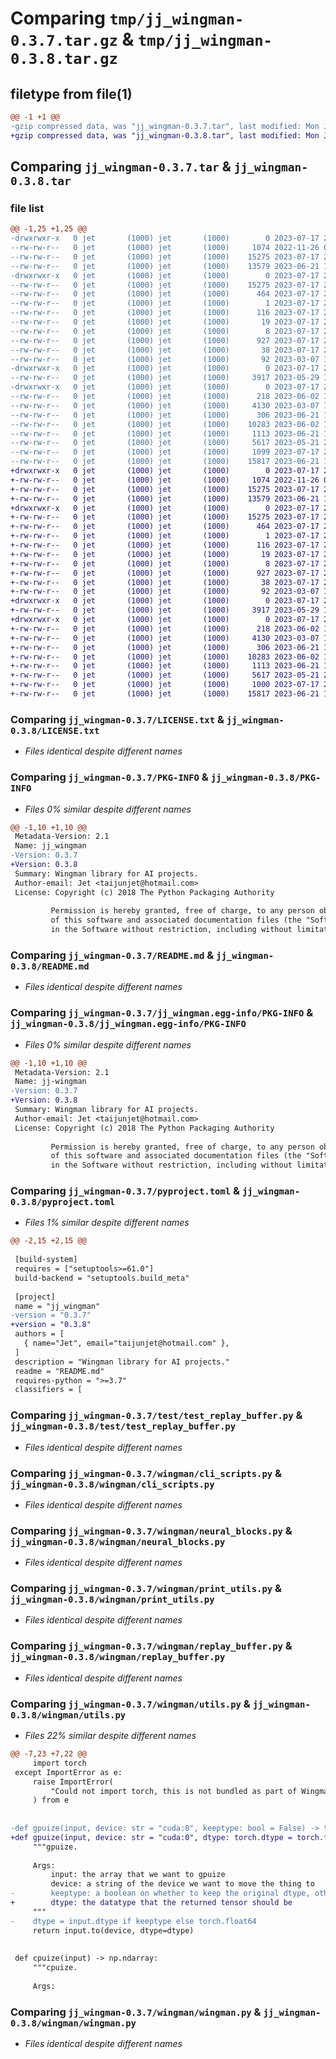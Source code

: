 # Comparing `tmp/jj_wingman-0.3.7.tar.gz` & `tmp/jj_wingman-0.3.8.tar.gz`

## filetype from file(1)

```diff
@@ -1 +1 @@
-gzip compressed data, was "jj_wingman-0.3.7.tar", last modified: Mon Jul 17 22:29:13 2023, max compression
+gzip compressed data, was "jj_wingman-0.3.8.tar", last modified: Mon Jul 17 22:34:47 2023, max compression
```

## Comparing `jj_wingman-0.3.7.tar` & `jj_wingman-0.3.8.tar`

### file list

```diff
@@ -1,25 +1,25 @@
-drwxrwxr-x   0 jet       (1000) jet       (1000)        0 2023-07-17 22:29:13.076057 jj_wingman-0.3.7/
--rw-rw-r--   0 jet       (1000) jet       (1000)     1074 2022-11-26 07:59:06.000000 jj_wingman-0.3.7/LICENSE.txt
--rw-rw-r--   0 jet       (1000) jet       (1000)    15275 2023-07-17 22:29:13.076057 jj_wingman-0.3.7/PKG-INFO
--rw-rw-r--   0 jet       (1000) jet       (1000)    13579 2023-06-21 18:39:48.000000 jj_wingman-0.3.7/README.md
-drwxrwxr-x   0 jet       (1000) jet       (1000)        0 2023-07-17 22:29:13.076057 jj_wingman-0.3.7/jj_wingman.egg-info/
--rw-rw-r--   0 jet       (1000) jet       (1000)    15275 2023-07-17 22:29:13.000000 jj_wingman-0.3.7/jj_wingman.egg-info/PKG-INFO
--rw-rw-r--   0 jet       (1000) jet       (1000)      464 2023-07-17 22:29:13.000000 jj_wingman-0.3.7/jj_wingman.egg-info/SOURCES.txt
--rw-rw-r--   0 jet       (1000) jet       (1000)        1 2023-07-17 22:29:13.000000 jj_wingman-0.3.7/jj_wingman.egg-info/dependency_links.txt
--rw-rw-r--   0 jet       (1000) jet       (1000)      116 2023-07-17 22:29:13.000000 jj_wingman-0.3.7/jj_wingman.egg-info/entry_points.txt
--rw-rw-r--   0 jet       (1000) jet       (1000)       19 2023-07-17 22:29:13.000000 jj_wingman-0.3.7/jj_wingman.egg-info/requires.txt
--rw-rw-r--   0 jet       (1000) jet       (1000)        8 2023-07-17 22:29:13.000000 jj_wingman-0.3.7/jj_wingman.egg-info/top_level.txt
--rw-rw-r--   0 jet       (1000) jet       (1000)      927 2023-07-17 22:29:08.000000 jj_wingman-0.3.7/pyproject.toml
--rw-rw-r--   0 jet       (1000) jet       (1000)       38 2023-07-17 22:29:13.076057 jj_wingman-0.3.7/setup.cfg
--rw-rw-r--   0 jet       (1000) jet       (1000)       92 2023-03-07 18:49:10.000000 jj_wingman-0.3.7/setup.py
-drwxrwxr-x   0 jet       (1000) jet       (1000)        0 2023-07-17 22:29:13.076057 jj_wingman-0.3.7/test/
--rw-rw-r--   0 jet       (1000) jet       (1000)     3917 2023-05-29 12:52:26.000000 jj_wingman-0.3.7/test/test_replay_buffer.py
-drwxrwxr-x   0 jet       (1000) jet       (1000)        0 2023-07-17 22:29:13.076057 jj_wingman-0.3.7/wingman/
--rw-rw-r--   0 jet       (1000) jet       (1000)      218 2023-06-02 11:46:07.000000 jj_wingman-0.3.7/wingman/__init__.py
--rw-rw-r--   0 jet       (1000) jet       (1000)     4130 2023-03-07 18:48:06.000000 jj_wingman-0.3.7/wingman/cli_scripts.py
--rw-rw-r--   0 jet       (1000) jet       (1000)      306 2023-06-21 18:19:17.000000 jj_wingman-0.3.7/wingman/config.yaml
--rw-rw-r--   0 jet       (1000) jet       (1000)    10283 2023-06-02 11:46:40.000000 jj_wingman-0.3.7/wingman/neural_blocks.py
--rw-rw-r--   0 jet       (1000) jet       (1000)     1113 2023-06-21 18:59:06.000000 jj_wingman-0.3.7/wingman/print_utils.py
--rw-rw-r--   0 jet       (1000) jet       (1000)     5617 2023-05-21 21:59:51.000000 jj_wingman-0.3.7/wingman/replay_buffer.py
--rw-rw-r--   0 jet       (1000) jet       (1000)     1099 2023-07-17 22:29:03.000000 jj_wingman-0.3.7/wingman/utils.py
--rw-rw-r--   0 jet       (1000) jet       (1000)    15817 2023-06-21 18:43:26.000000 jj_wingman-0.3.7/wingman/wingman.py
+drwxrwxr-x   0 jet       (1000) jet       (1000)        0 2023-07-17 22:34:47.777144 jj_wingman-0.3.8/
+-rw-rw-r--   0 jet       (1000) jet       (1000)     1074 2022-11-26 07:59:06.000000 jj_wingman-0.3.8/LICENSE.txt
+-rw-rw-r--   0 jet       (1000) jet       (1000)    15275 2023-07-17 22:34:47.777144 jj_wingman-0.3.8/PKG-INFO
+-rw-rw-r--   0 jet       (1000) jet       (1000)    13579 2023-06-21 18:39:48.000000 jj_wingman-0.3.8/README.md
+drwxrwxr-x   0 jet       (1000) jet       (1000)        0 2023-07-17 22:34:47.777144 jj_wingman-0.3.8/jj_wingman.egg-info/
+-rw-rw-r--   0 jet       (1000) jet       (1000)    15275 2023-07-17 22:34:47.000000 jj_wingman-0.3.8/jj_wingman.egg-info/PKG-INFO
+-rw-rw-r--   0 jet       (1000) jet       (1000)      464 2023-07-17 22:34:47.000000 jj_wingman-0.3.8/jj_wingman.egg-info/SOURCES.txt
+-rw-rw-r--   0 jet       (1000) jet       (1000)        1 2023-07-17 22:34:47.000000 jj_wingman-0.3.8/jj_wingman.egg-info/dependency_links.txt
+-rw-rw-r--   0 jet       (1000) jet       (1000)      116 2023-07-17 22:34:47.000000 jj_wingman-0.3.8/jj_wingman.egg-info/entry_points.txt
+-rw-rw-r--   0 jet       (1000) jet       (1000)       19 2023-07-17 22:34:47.000000 jj_wingman-0.3.8/jj_wingman.egg-info/requires.txt
+-rw-rw-r--   0 jet       (1000) jet       (1000)        8 2023-07-17 22:34:47.000000 jj_wingman-0.3.8/jj_wingman.egg-info/top_level.txt
+-rw-rw-r--   0 jet       (1000) jet       (1000)      927 2023-07-17 22:34:44.000000 jj_wingman-0.3.8/pyproject.toml
+-rw-rw-r--   0 jet       (1000) jet       (1000)       38 2023-07-17 22:34:47.777144 jj_wingman-0.3.8/setup.cfg
+-rw-rw-r--   0 jet       (1000) jet       (1000)       92 2023-03-07 18:49:10.000000 jj_wingman-0.3.8/setup.py
+drwxrwxr-x   0 jet       (1000) jet       (1000)        0 2023-07-17 22:34:47.777144 jj_wingman-0.3.8/test/
+-rw-rw-r--   0 jet       (1000) jet       (1000)     3917 2023-05-29 12:52:26.000000 jj_wingman-0.3.8/test/test_replay_buffer.py
+drwxrwxr-x   0 jet       (1000) jet       (1000)        0 2023-07-17 22:34:47.777144 jj_wingman-0.3.8/wingman/
+-rw-rw-r--   0 jet       (1000) jet       (1000)      218 2023-06-02 11:46:07.000000 jj_wingman-0.3.8/wingman/__init__.py
+-rw-rw-r--   0 jet       (1000) jet       (1000)     4130 2023-03-07 18:48:06.000000 jj_wingman-0.3.8/wingman/cli_scripts.py
+-rw-rw-r--   0 jet       (1000) jet       (1000)      306 2023-06-21 18:19:17.000000 jj_wingman-0.3.8/wingman/config.yaml
+-rw-rw-r--   0 jet       (1000) jet       (1000)    10283 2023-06-02 11:46:40.000000 jj_wingman-0.3.8/wingman/neural_blocks.py
+-rw-rw-r--   0 jet       (1000) jet       (1000)     1113 2023-06-21 18:59:06.000000 jj_wingman-0.3.8/wingman/print_utils.py
+-rw-rw-r--   0 jet       (1000) jet       (1000)     5617 2023-05-21 21:59:51.000000 jj_wingman-0.3.8/wingman/replay_buffer.py
+-rw-rw-r--   0 jet       (1000) jet       (1000)     1000 2023-07-17 22:34:42.000000 jj_wingman-0.3.8/wingman/utils.py
+-rw-rw-r--   0 jet       (1000) jet       (1000)    15817 2023-06-21 18:43:26.000000 jj_wingman-0.3.8/wingman/wingman.py
```

### Comparing `jj_wingman-0.3.7/LICENSE.txt` & `jj_wingman-0.3.8/LICENSE.txt`

 * *Files identical despite different names*

### Comparing `jj_wingman-0.3.7/PKG-INFO` & `jj_wingman-0.3.8/PKG-INFO`

 * *Files 0% similar despite different names*

```diff
@@ -1,10 +1,10 @@
 Metadata-Version: 2.1
 Name: jj_wingman
-Version: 0.3.7
+Version: 0.3.8
 Summary: Wingman library for AI projects.
 Author-email: Jet <taijunjet@hotmail.com>
 License: Copyright (c) 2018 The Python Packaging Authority
         
         Permission is hereby granted, free of charge, to any person obtaining a copy
         of this software and associated documentation files (the "Software"), to deal
         in the Software without restriction, including without limitation the rights
```

### Comparing `jj_wingman-0.3.7/README.md` & `jj_wingman-0.3.8/README.md`

 * *Files identical despite different names*

### Comparing `jj_wingman-0.3.7/jj_wingman.egg-info/PKG-INFO` & `jj_wingman-0.3.8/jj_wingman.egg-info/PKG-INFO`

 * *Files 0% similar despite different names*

```diff
@@ -1,10 +1,10 @@
 Metadata-Version: 2.1
 Name: jj-wingman
-Version: 0.3.7
+Version: 0.3.8
 Summary: Wingman library for AI projects.
 Author-email: Jet <taijunjet@hotmail.com>
 License: Copyright (c) 2018 The Python Packaging Authority
         
         Permission is hereby granted, free of charge, to any person obtaining a copy
         of this software and associated documentation files (the "Software"), to deal
         in the Software without restriction, including without limitation the rights
```

### Comparing `jj_wingman-0.3.7/pyproject.toml` & `jj_wingman-0.3.8/pyproject.toml`

 * *Files 1% similar despite different names*

```diff
@@ -2,15 +2,15 @@
 
 [build-system]
 requires = ["setuptools>=61.0"]
 build-backend = "setuptools.build_meta"
 
 [project]
 name = "jj_wingman"
-version = "0.3.7"
+version = "0.3.8"
 authors = [
   { name="Jet", email="taijunjet@hotmail.com" },
 ]
 description = "Wingman library for AI projects."
 readme = "README.md"
 requires-python = ">=3.7"
 classifiers = [
```

### Comparing `jj_wingman-0.3.7/test/test_replay_buffer.py` & `jj_wingman-0.3.8/test/test_replay_buffer.py`

 * *Files identical despite different names*

### Comparing `jj_wingman-0.3.7/wingman/cli_scripts.py` & `jj_wingman-0.3.8/wingman/cli_scripts.py`

 * *Files identical despite different names*

### Comparing `jj_wingman-0.3.7/wingman/neural_blocks.py` & `jj_wingman-0.3.8/wingman/neural_blocks.py`

 * *Files identical despite different names*

### Comparing `jj_wingman-0.3.7/wingman/print_utils.py` & `jj_wingman-0.3.8/wingman/print_utils.py`

 * *Files identical despite different names*

### Comparing `jj_wingman-0.3.7/wingman/replay_buffer.py` & `jj_wingman-0.3.8/wingman/replay_buffer.py`

 * *Files identical despite different names*

### Comparing `jj_wingman-0.3.7/wingman/utils.py` & `jj_wingman-0.3.8/wingman/utils.py`

 * *Files 22% similar despite different names*

```diff
@@ -7,23 +7,22 @@
     import torch
 except ImportError as e:
     raise ImportError(
         "Could not import torch, this is not bundled as part of Wingman and has to be installed manually."
     ) from e
 
 
-def gpuize(input, device: str = "cuda:0", keeptype: bool = False) -> torch.Tensor:
+def gpuize(input, device: str = "cuda:0", dtype: torch.dtype = torch.float32) -> torch.Tensor:
     """gpuize.
 
     Args:
         input: the array that we want to gpuize
         device: a string of the device we want to move the thing to
-        keeptype: a boolean on whether to keep the original dtype, otherwise, the tensor is converted to torch.float64
+        dtype: the datatype that the returned tensor should be
     """
-    dtype = input.dtype if keeptype else torch.float64
     return input.to(device, dtype=dtype)
 
 
 def cpuize(input) -> np.ndarray:
     """cpuize.
 
     Args:
```

### Comparing `jj_wingman-0.3.7/wingman/wingman.py` & `jj_wingman-0.3.8/wingman/wingman.py`

 * *Files identical despite different names*

